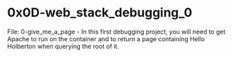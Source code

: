 # 0x0D-web_stack_debugging_0

File: 0-give_me_a_page - In this first debugging project, you will need to get Apache to run on the container and to return a page containing Hello Holberton when querying the root of it.
